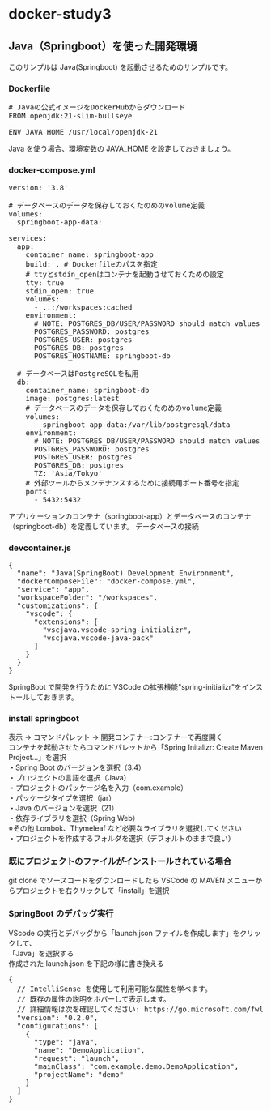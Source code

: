 # docker-study3

## Java（Springboot）を使った開発環境

このサンプルは Java(Springboot) を起動させるためのサンプルです。

### Dockerfile

<pre>
# Javaの公式イメージをDockerHubからダウンロード
FROM openjdk:21-slim-bullseye

ENV JAVA_HOME /usr/local/openjdk-21
</pre>

Java を使う場合、環境変数の JAVA_HOME を設定しておきましょう。

### docker-compose.yml

<pre>
version: '3.8'

# データベースのデータを保存しておくたのめのvolume定義
volumes:
  springboot-app-data:

services:
  app:
    container_name: springboot-app
    build: . # Dockerfileのパスを指定
    # ttyとstdin_openはコンテナを起動させておくための設定
    tty: true
    stdin_open: true
    volumes:
      - ..:/workspaces:cached
    environment:
      # NOTE: POSTGRES_DB/USER/PASSWORD should match values in db container
      POSTGRES_PASSWORD: postgres
      POSTGRES_USER: postgres
      POSTGRES_DB: postgres
      POSTGRES_HOSTNAME: springboot-db

  # データベースはPostgreSQLを私用
  db:
    container_name: springboot-db
    image: postgres:latest
    # データベースのデータを保存しておくたのめのvolume定義
    volumes:
      - springboot-app-data:/var/lib/postgresql/data
    environment:
      # NOTE: POSTGRES_DB/USER/PASSWORD should match values in app container
      POSTGRES_PASSWORD: postgres
      POSTGRES_USER: postgres
      POSTGRES_DB: postgres
      TZ: 'Asia/Tokyo'
    # 外部ツールからメンテナンスするために接続用ポート番号を指定
    ports:
      - 5432:5432
</pre>

アプリケーションのコンテナ（springboot-app）とデータベースのコンテナ（springboot-db）を定義しています。
データベースの接続

### devcontainer.js

<pre>
{
  "name": "Java(SpringBoot) Development Environment",
  "dockerComposeFile": "docker-compose.yml",
  "service": "app",
  "workspaceFolder": "/workspaces",
  "customizations": {
    "vscode": {
      "extensions": [
        "vscjava.vscode-spring-initializr",
        "vscjava.vscode-java-pack"
      ]
    }
  }
}
</pre>

SpringBoot で開発を行うために VSCode の拡張機能"spring-initializr"をインストールしておきます。

### install springboot

表示 → コマンドパレット → 開発コンテナー:コンテナーで再度開く  
コンテナを起動させたらコマンドパレットから「Spring Initalizr: Create Maven Project...」を選択  
・Spring Boot のバージョンを選択（3.4）  
・プロジェクトの言語を選択（Java）  
・プロジェクトのパッケージ名を入力（com.example）  
・パッケージタイプを選択（jar）  
・Java のバージョンを選択（21）  
・依存ライブラリを選択（Spring Web）  
※その他 Lombok、Thymeleaf など必要なライブラリを選択してください  
・プロジェクトを作成するフォルダを選択（デフォルトのままで良い）

### 既にプロジェクトのファイルがインストールされている場合

git clone でソースコードをダウンロードしたら
VSCode の MAVEN メニューからプロジェクトを右クリックして「install」を選択

### SpringBoot のデバッグ実行

VScode の実行とデバッグから「launch.json ファイルを作成します」をクリックして、  
「Java」を選択する  
作成された launch.json を下記の様に書き換える

<pre>
{
  // IntelliSense を使用して利用可能な属性を学べます。
  // 既存の属性の説明をホバーして表示します。
  // 詳細情報は次を確認してください: https://go.microsoft.com/fwlink/?linkid=830387
  "version": "0.2.0",
  "configurations": [
    {
      "type": "java",
      "name": "DemoApplication",
      "request": "launch",
      "mainClass": "com.example.demo.DemoApplication",
      "projectName": "demo"
    }
  ]
}</pre>
